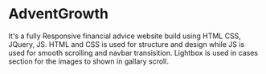 # AdventGrowth
It's a fully Responsive financial  advice website build using HTML CSS, JQuery, JS. 
HTML and CSS is used for structure and design while JS is used for smooth scrolling and navbar transisition. 
Lightbox is used in cases section for the images to shown in gallary scroll.
